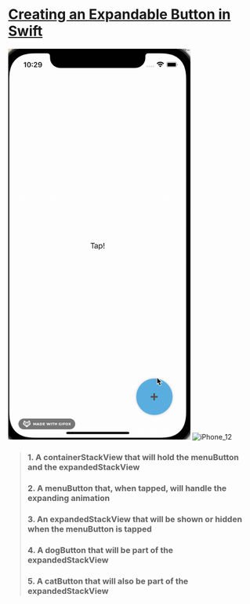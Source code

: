 # **[Creating an Expandable Button in Swift](https://medium.com/swlh/creating-an-expandable-button-in-swift-8368165b999e)** 

<img width="372" alt="iPhone_12" src="https://github.com/YamamotoDesu/ExpandableButton/blob/main/ExpandableButton/ExpandableButton.gif">

<img width="372" alt="iPhone_12" src="https://miro.medium.com/max/1400/1*INU-15OslUYQ3WPEwTWVfg.png">

> ### 1. A containerStackView that will hold the menuButton and the expandedStackView
> ### 2. A menuButton that, when tapped, will handle the expanding animation
> ### 3. An expandedStackView that will be shown or hidden when the menuButton is tapped
> ### 4. A dogButton that will be part of the expandedStackView
> ### 5. A catButton that will also be part of the expandedStackView
